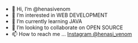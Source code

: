 - 👋 Hi, I’m @henasivenom
- 👀 I’m interested in WEB DEVELOPMENT
- 🌱 I’m currently learning JAVA
- 💞️ I’m looking to collaborate on OPEN SOURCE
- 📫 How to reach me ... [Instagram @henasi_venom](https://www.instagram.com/henasi_venom/)

<!---
henasivenom/henasivenom is a ✨ special ✨ repository because its `README.md` (this file) appears on your GitHub profile.
You can click the Preview link to take a look at your changes.
--->
